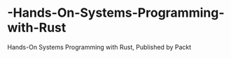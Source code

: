 # -Hands-On-Systems-Programming-with-Rust
 Hands-On Systems Programming with Rust, Published by Packt
